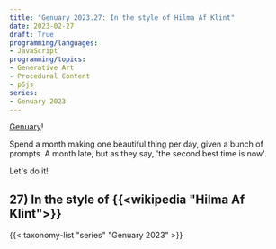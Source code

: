 ```yaml
---
title: "Genuary 2023.27: In the style of Hilma Af Klint"
date: 2023-02-27
draft: True
programming/languages:
- JavaScript
programming/topics:
- Generative Art
- Procedural Content
- p5js
series:
- Genuary 2023
---
```

[Genuary](https://genuary.art/)! 

Spend a month making one beautiful thing per day, given a bunch of prompts. A month late, but as they say, 'the second best time is now'.  

Let's do it!



## 27) In the style of {{<wikipedia "Hilma Af Klint">}}

<!--more-->

{{< taxonomy-list "series" "Genuary 2023" >}}
